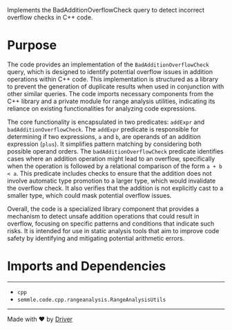 <!--------------------------------------------------------------------------------->
<!-- IMPORTANT: This file is auto-generated by Driver (https://driver.ai). -------->
<!-- Manual edits may be overwritten on future commits. --------------------------->
<!--------------------------------------------------------------------------------->

Implements the BadAdditionOverflowCheck query to detect incorrect overflow checks in C++ code.

# Purpose
The code provides an implementation of the `BadAdditionOverflowCheck` query, which is designed to identify potential overflow issues in addition operations within C++ code. This implementation is structured as a library to prevent the generation of duplicate results when used in conjunction with other similar queries. The code imports necessary components from the C++ library and a private module for range analysis utilities, indicating its reliance on existing functionalities for analyzing code expressions.

The core functionality is encapsulated in two predicates: `addExpr` and `badAdditionOverflowCheck`. The `addExpr` predicate is responsible for determining if two expressions, `a` and `b`, are operands of an addition expression (`plus`). It simplifies pattern matching by considering both possible operand orders. The `badAdditionOverflowCheck` predicate identifies cases where an addition operation might lead to an overflow, specifically when the operation is followed by a relational comparison of the form `a + b < a`. This predicate includes checks to ensure that the addition does not involve automatic type promotion to a larger type, which would invalidate the overflow check. It also verifies that the addition is not explicitly cast to a smaller type, which could mask potential overflow issues.

Overall, the code is a specialized library component that provides a mechanism to detect unsafe addition operations that could result in overflow, focusing on specific patterns and conditions that indicate such risks. It is intended for use in static analysis tools that aim to improve code safety by identifying and mitigating potential arithmetic errors.
# Imports and Dependencies

---
- `cpp`
- `semmle.code.cpp.rangeanalysis.RangeAnalysisUtils`



---
Made with ❤️ by [Driver](https://www.driver.ai/)